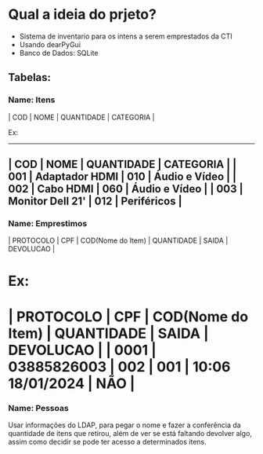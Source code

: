 # Qual a ideia do prjeto?

- Sistema de inventario para os intens a serem emprestados da CTI
- Usando dearPyGui
- Banco de Dados: SQLite


## Tabelas:
### Name: Itens
| COD | NOME | QUANTIDADE | CATEGORIA |

Ex:
_______________________________________________________
| COD | NOME             | QUANTIDADE | CATEGORIA     |
| 001 | Adaptador HDMI   |     010    | Áudio e Vídeo |
| 002 | Cabo HDMI        |     060    | Áudio e Vídeo |
| 003 | Monitor Dell 21' |     012    | Periféricos   |
-------------------------------------------------------

### Name: Emprestimos
| PROTOCOLO | CPF | COD(Nome do Item) | QUANTIDADE | SAIDA | DEVOLUCAO |

Ex:
===========================================================================================
| PROTOCOLO | CPF         | COD(Nome do Item) | QUANTIDADE | SAIDA            | DEVOLUCAO |
|    0001   | 03885826003 |        002        |     001    | 10:06 18/01/2024 |    NÃO    |
===========================================================================================

### Name: Pessoas
Usar informações do LDAP, para pegar o nome e fazer a conferência da quantidade de itens que retirou,
além de ver se está faltando devolver algo, assim como decidir se pode ter acesso a determinados itens.
